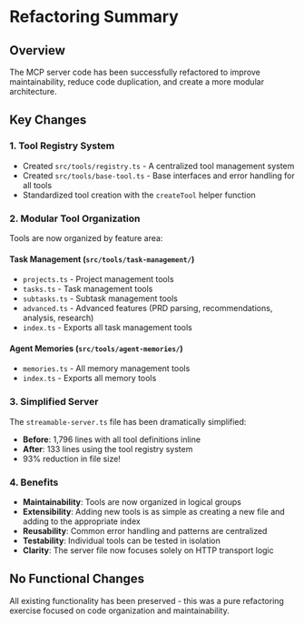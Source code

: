 # Refactoring Summary

## Overview
The MCP server code has been successfully refactored to improve maintainability, reduce code duplication, and create a more modular architecture.

## Key Changes

### 1. Tool Registry System
- Created `src/tools/registry.ts` - A centralized tool management system
- Created `src/tools/base-tool.ts` - Base interfaces and error handling for all tools
- Standardized tool creation with the `createTool` helper function

### 2. Modular Tool Organization
Tools are now organized by feature area:

#### Task Management (`src/tools/task-management/`)
- `projects.ts` - Project management tools
- `tasks.ts` - Task management tools  
- `subtasks.ts` - Subtask management tools
- `advanced.ts` - Advanced features (PRD parsing, recommendations, analysis, research)
- `index.ts` - Exports all task management tools

#### Agent Memories (`src/tools/agent-memories/`)
- `memories.ts` - All memory management tools
- `index.ts` - Exports all memory tools

### 3. Simplified Server
The `streamable-server.ts` file has been dramatically simplified:
- **Before**: 1,796 lines with all tool definitions inline
- **After**: 133 lines using the tool registry system
- 93% reduction in file size!

### 4. Benefits
- **Maintainability**: Tools are now organized in logical groups
- **Extensibility**: Adding new tools is as simple as creating a new file and adding to the appropriate index
- **Reusability**: Common error handling and patterns are centralized
- **Testability**: Individual tools can be tested in isolation
- **Clarity**: The server file now focuses solely on HTTP transport logic

## No Functional Changes
All existing functionality has been preserved - this was a pure refactoring exercise focused on code organization and maintainability.